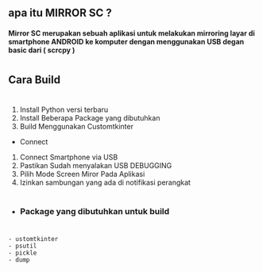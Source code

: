 ## apa itu  **MIRROR SC ?**
#### **Mirror SC** merupakan sebuah aplikasi untuk melakukan mirroring layar di smartphone **ANDROID** ke komputer dengan menggunakan USB degan basic dari ( **scrcpy** )
#
## Cara Build
#
1. Install Python versi terbaru
2. Install Beberapa Package yang dibutuhkan
3. Build Menggunakan Customtkinter
* Connect
1. Connect Smartphone via USB
2. Pastikan Sudah menyalakan USB DEBUGGING
3. Pilih Mode Screen Miror Pada Aplikasi
4. Izinkan sambungan yang ada di notifikasi perangkat

#

* ### Package yang dibutuhkan untuk build
#
    - ustomtkinter
    - psutil
    - pickle
    - dump